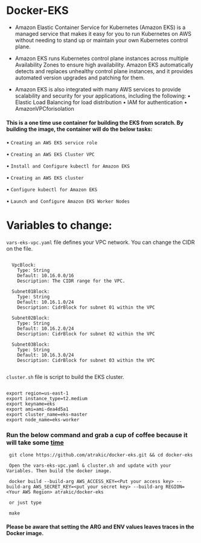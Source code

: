 # Docker-EKS

- Amazon Elastic Container Service for Kubernetes (Amazon EKS) is a managed service that makes it easy for you to run Kubernetes on AWS without needing to stand up or maintain your own Kubernetes control plane.

- Amazon EKS runs Kubernetes control plane instances across multiple Availability Zones to ensure high availability. Amazon EKS automatically detects and replaces unhealthy control plane instances, and it provides automated version upgrades and patching for them.

- Amazon EKS is also integrated with many AWS services to provide scalability and security for your applications, including the following:
    • Elastic Load Balancing for load distribution
    • IAM for authentication
    • AmazonVPCforisolation


#### This is a one time use container for building the EKS from scratch. By building the image, the container will do the below tasks:

   • `Creating an AWS EKS service role`

   • `Creating an AWS EKS Cluster VPC`

   • `Install and Configure kubectl for Amazon EKS`

   • `Creating an AWS EKS cluster`

   • `Configure kubectl for Amazon EKS`

   • `Launch and Configure Amazon EKS Worker Nodes`



# Variables to change:

`vars-eks-vpc.yaml` file defines your VPC network. You can change the CIDR on the file.

```

  VpcBlock:
    Type: String
    Default: 10.16.0.0/16
    Description: The CIDR range for the VPC.

  Subnet01Block:
    Type: String
    Default: 10.16.1.0/24
    Description: CidrBlock for subnet 01 within the VPC

  Subnet02Block:
    Type: String
    Default: 10.16.2.0/24
    Description: CidrBlock for subnet 02 within the VPC

  Subnet03Block:
    Type: String
    Default: 10.16.3.0/24
    Description: CidrBlock for subnet 03 within the VPC


```

`cluster.sh` file is script to build the EKS cluster.

```

export region=us-east-1
export instance_type=t2.medium
export keyname=eks
export ami=ami-dea4d5a1
export cluster_name=eks-master
export node_name=eks-worker

```

### Run the below command and grab a cup of coffee because it will take some [time](https://docs.aws.amazon.com/eks/latest/userguide/getting-started.html)

```
 git clone https://github.com/atrakic/docker-eks.git && cd docker-eks

 Open the vars-eks-vpc.yaml & cluster.sh and update with your Variables. Then build the docker image.

 docker build --build-arg AWS_ACCESS_KEY=<Put your access key> --build-arg AWS_SECRET_KEY=<put your secret key> --build-arg REGION=<Your AWS Region> atrakic/docker-eks
 
 or just type
 
 make

```

#### Please be aware that setting the ARG and ENV values leaves traces in the Docker image.
